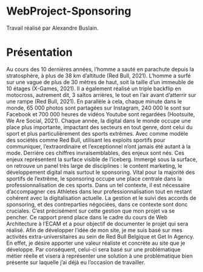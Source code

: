 # WebProject-Sponsoring
Travail réalisé par Alexandre Buslain.

# Présentation
Au cours des 10 dernières années, l’homme a sauté en parachute depuis la stratosphère, à
plus de 38 km d’altitude (Red Bull, 2021). L’homme a surfé sur une vague de plus de 30 mètres
de haut, soit la taille d’un immeuble de 10 étages (X-Games, 2021). Il a également réalisé un
triple backflip en motocross, autrement dit, 3 saltos arrières, le tout en l’air avant d’atterrir
sur une rampe (Red Bull, 2021). En parallèle à cela, chaque minute dans le monde, 65 000
photos sont partagées sur Instagram, 240 000 le sont sur Facebook et 700 000 heures de
vidéos Youtube sont regardées (Hootsuite, We Are Social, 2021). Chaque année, la digital dans
le monde occupe une place plus importante, impactant des secteurs en tout genre, dont celui
du sport et plus particulièrement des sports extrêmes. Avec comme modèle des sociétés
comme Red Bull, utilisant les exploits sportifs pour communiquer, l’extraordinaire et
l’exceptionnel n’ont jamais été autant à la mode. Derrière ces chiffres invraisemblables, des
enjeux sont nés.
Ces enjeux représentent la surface visible de l’iceberg. Immergé sous la surface, on retrouve
un panel très large de disciplines : le content marketing, le développement digital mais surtout
le sponsoring. Vital pour la majorité des sportifs de l’extrême, le sponsoring occupe une place
centrale dans la professionnalisation de ces sports. Dans un tel contexte, il est nécessaire
d’accompagner ces Athletes dans leur professionnalisation tout en restant cohérent avec la
digitalisation actuelle. La gestion et le suivi des accords de sponsoring, et des contreparties
négociées, dans ce contexte sont donc cruciales. C’est précisément sur cette gestion que mon
projet va se pencher.
Ce rapport prend place dans le cadre du cours de Web Architecture à l’ECAM et a pour objectif
de documenter le projet qui sera réalisé. Afin de développer l’idée de mon site, je me suis
basé sur mes activités extra-universitaires au sein de Red Bull Belgique et Get In Agency. En
effet, je désire apporter une valeur réaliste et concrète au site que je développe. Par
conséquent, celui-ci sera basé sur une problématique métier réelle et visera à représenter
une solution à une problématique bien présente sur laquelle j’ai déjà eu l’occasion de
travailler. 